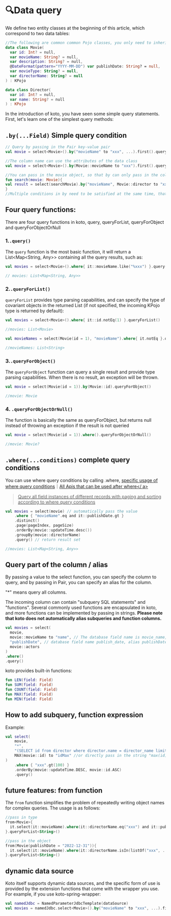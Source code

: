 # 🔍Data query

We define two entity classes at the beginning of this article, which correspond to two data tables:

```kotlin
//The following are common common Pojo classes, you only need to inherit the "KPojo" interface, you can have ORM and toMap()/toMutableMap() capabilities
data class Movie(
  var id: Int? = null,
  var movieName: String? = null,
  var description: String? = null,
  @DateFormat(pattern="YYYY-MM-DD") var publishDate: String? = null,
  var movieType: String? = null,
  var directorName: String? = null
) : KPojo

data class Director(
  var id: Int? = null,
  var name: String? = null
) : KPojo
````



In the introduction of koto, you have seen some simple query statements. First, let's learn one of the simplest query methods:

## `.by(...Field)` Simple query condition

```kotlin
// Query by passing in the Pair key-value pair
val movie = select<Movie>().by("movieName" to "xxx", ...).first().queryForList()

//The column name can use the attributes of the data class
val movie = select<Movie>().by(Movie::movieName to "xxx").first().queryForList())

//You can pass in the movie object, so that by can only pass in the column name without providing a value
fun search(movie: Movie){
val result = select(searchMovie).by("movieName", Movie::director to "xxx", ...).queryForObject()
}
//Multiple conditions in by need to be satisfied at the same time, that is, they are connected using and
````



## Four query functions:

There are four query functions in koto, query, queryForList, queryForObject and queryForObjectOrNull

### 1.`.query()`

The <code>query</code> function is the most basic function, it will return a List<Map<String, Any>> containing all the query results, such as:

```kotlin
val movies = select<Movie>().where{ it::movieName.like("%xxx") }.query()

// movies: List<Map<String, Any>>
````

### 2.`.queryForList()`

<code>queryForList</code> provides type parsing capabilities, and can specify the type of covariant objects in the returned List (if not specified, the incoming KPojo type is returned by default):

```kotlin
val movies = select<Movie>().where{ it::id.notEq(1) }.queryForList()

//movies: List<Movie>

val movieNames = select(Movie(id = 1), "movieName").where{ it.notEq }.queryForList<String>() //Query a single column

//movieNames: List<String>
````

### 3.`.queryForObject()`

The <code>queryForObject</code> function can query a single result and provide type parsing capabilities. When there is no result, an exception will be thrown.

```kotlin
val movie = select(Movie(id = 1)).by(Movie::id).queryForObject()

//movie: Movie
````

### 4. `.queryForObjectOrNull()`

The function is basically the same as queryForObject, but returns null instead of throwing an exception if the result is not queried

```kotlin
val movie = select(Movie(id = 1)).where().queryForObjectOrNull()

//movie: Movie?
````

## `.where(...conditions)` complete query conditions

You can use where query conditions by calling .where, [specific usage of where query conditions](where.md)｜<a href="/#/where?id=where-api">All Apis that can be used after where</ a>

> Query all field instances of different records with paging and sorting according to where query conditions

```kotlin
val movies = select(movie) // automatically pass the value
    .where { "movieName".eq and it::publishDate.gt }
    .distinct()
    .page(pageIndex, pageSize)
    .orderBy(movie::updateTime.desc())
    .groupBy(movie::directorName)
    .query() // return result set

//movies: List<Map<String, Any>>
````



## Query part of the column / alias

By passing a value to the select function, you can specify the column to query, and by passing in Pair, you can specify an alias for the column.

"*" means query all columns.

The incoming column can contain "subquery SQL statements" and "functions". Several commonly used functions are encapsulated in koto, and more functions can be implemented by passing in strings. <strong>Please note that koto does not automatically alias subqueries and function columns. </strong>

```kotlin
val movies = select(
  movie,
  movie::movieName to "name", // The database field name is movie_name, and the alias is movieName
  "publishDate", // database field name publish_date, alias publishDate
  movie::actors
)
.where()
.query()
````

koto provides built-in functions:

 ```kotlin
 fun LEN(field: Field)
 fun SUM(field: Field)
 fun COUNT(field: Field)
 fun MAX(field: Field)
 fun MIN(field: Field)
 ````



## How to add subquery, function expression

Example:

```kotlin
val select(
    movie,
    "*",
    "(SELECT id from director where director.name = director_name limit 1) as directorId",
    MAX(movie::id) to "idMax" //or directly pass in the string "max(id) as idMax"
)
    .where { "xxx".gt(100) }
    .orderBy(movie::updateTime.DESC, movie::id.ASC)
    .query()
````



## future features: from function

The <code>from</code> function simplifies the problem of repeatedly writing object names for complex queries. The usage is as follows:

```kotlin
//pass in type
from<Movie>{
  it.select(it::movieName).where(it::directorName.eq("xxx") and it::publishDate.after("2022-12-31")).orderBy(it::id.desc( ))
}.queryForList<String>()

//pass in the object
from(Movie(publishDate = "2022-12-31")){
  it.select(it::movieName).where(it::directorName.isIn(listOf("xxx", ...)) and it::publishDate.notBefore).orderBy(it::id.desc())
}.queryForList<String>()
````



## dynamic data source

Koto itself supports dynamic data sources, and the specific form of use is provided by the extension functions that come with the wrapper you use. For example, if you use koto-spring-wrapper:

```kotlin
val namedJdbc = NamedParameterJdbcTemplate(dataSource)
val movies = namedJdbc.select<Movie>().by("movieName" to "xxx", ...).first().queryForList().query()
````
